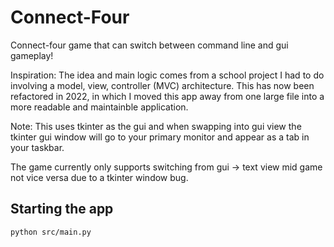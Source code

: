# Connect-Four
Connect-four game that can switch between command line and gui gameplay!

Inspiration: The idea and main logic comes from a school project I had to do involving a model, view, controller (MVC) architecture. This has now been refactored in 2022, in which I moved this app away from one large file into a more readable and maintainble application.

Note: This uses tkinter as the gui and when swapping into gui view the tkinter gui window will go to your primary monitor and appear as a tab in your taskbar.

The game currently only supports switching from gui -> text view mid game not vice versa due to a tkinter window bug.

## Starting the app

``` 
python src/main.py
```
